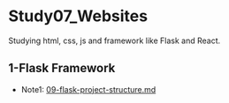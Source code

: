 # Study07_Websites

Studying html, css, js and framework like Flask and React.

## 1-Flask Framework

- Note1: [09-flask-project-structure.md](./09-flask-project-structure.md)
